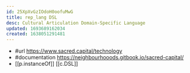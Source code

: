 ```yaml
---
id: 25XpXvGzIOdoH0oofuMwG
title: rep_lang DSL
desc: Cultural Articulation Domain-Specific Language
updated: 1693689162034
created: 1638051291481
---
```


- #url https://www.sacred.capital/technology
- #documentation https://neighbourhooods.gitbook.io/sacred-capital/ 
- [[p.instanceOf]] [[c.DSL]]
